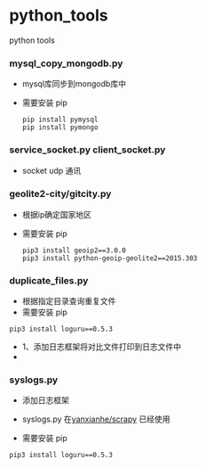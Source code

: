 # python_tools
python tools

### mysql_copy_mongodb.py

* mysql库同步到mongodb库中
* 需要安装 pip 

    ~~~~~
    pip install pymysql
    pip install pymongo
    ~~~~~
### service_socket.py client_socket.py

* socket udp 通讯

###  geolite2-city/gitcity.py
*  根据ip确定国家地区
* 需要安装 pip 

    ~~~~~
    pip3 install geoip2==3.0.0
    pip3 install python-geoip-geolite2==2015.303
    ~~~~~
### duplicate_files.py
* 根据指定目录查询重复文件
* 需要安装 pip 
~~~~~
pip3 install loguru==0.5.3
~~~~~

* 1、添加日志框架将对比文件打印到日志文件中
* 

### syslogs.py
* 添加日志框架 
* syslogs.py 在[yanxianhe/scrapy](https://github.com/yanxianhe/scrapy) 已经使用

* 需要安装 pip 
~~~~~
pip3 install loguru==0.5.3
~~~~~

